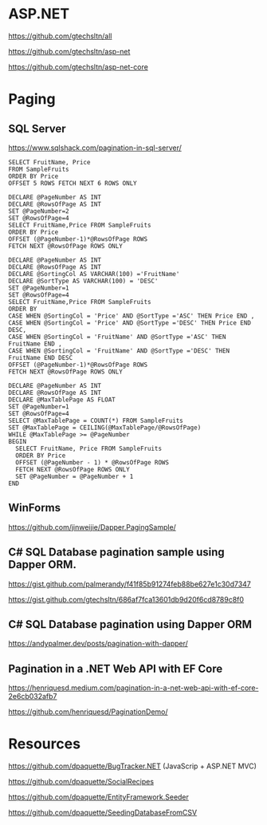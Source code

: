 # ASP.NET

https://github.com/gtechsltn/all

https://github.com/gtechsltn/asp-net

https://github.com/gtechsltn/asp-net-core

# Paging

## SQL Server

https://www.sqlshack.com/pagination-in-sql-server/

```
SELECT FruitName, Price
FROM SampleFruits
ORDER BY Price
OFFSET 5 ROWS FETCH NEXT 6 ROWS ONLY
```

```
DECLARE @PageNumber AS INT
DECLARE @RowsOfPage AS INT
SET @PageNumber=2
SET @RowsOfPage=4
SELECT FruitName,Price FROM SampleFruits
ORDER BY Price 
OFFSET (@PageNumber-1)*@RowsOfPage ROWS
FETCH NEXT @RowsOfPage ROWS ONLY
```

```
DECLARE @PageNumber AS INT
DECLARE @RowsOfPage AS INT
DECLARE @SortingCol AS VARCHAR(100) ='FruitName'
DECLARE @SortType AS VARCHAR(100) = 'DESC'
SET @PageNumber=1
SET @RowsOfPage=4
SELECT FruitName,Price FROM SampleFruits
ORDER BY 
CASE WHEN @SortingCol = 'Price' AND @SortType ='ASC' THEN Price END ,
CASE WHEN @SortingCol = 'Price' AND @SortType ='DESC' THEN Price END DESC,
CASE WHEN @SortingCol = 'FruitName' AND @SortType ='ASC' THEN FruitName END ,
CASE WHEN @SortingCol = 'FruitName' AND @SortType ='DESC' THEN FruitName END DESC
OFFSET (@PageNumber-1)*@RowsOfPage ROWS
FETCH NEXT @RowsOfPage ROWS ONLY
```

```
DECLARE @PageNumber AS INT
DECLARE @RowsOfPage AS INT
DECLARE @MaxTablePage AS FLOAT 
SET @PageNumber=1
SET @RowsOfPage=4
SELECT @MaxTablePage = COUNT(*) FROM SampleFruits
SET @MaxTablePage = CEILING(@MaxTablePage/@RowsOfPage)
WHILE @MaxTablePage >= @PageNumber
BEGIN
  SELECT FruitName, Price FROM SampleFruits
  ORDER BY Price 
  OFFSET (@PageNumber - 1) * @RowsOfPage ROWS
  FETCH NEXT @RowsOfPage ROWS ONLY
  SET @PageNumber = @PageNumber + 1
END
```

## WinForms

https://github.com/jinweijie/Dapper.PagingSample/

## C# SQL Database pagination sample using Dapper ORM.

https://gist.github.com/palmerandy/f41f85b91274feb88be627e1c30d7347

https://gist.github.com/gtechsltn/686af7fca13601db9d20f6cd8789c8f0

## C# SQL Database pagination using Dapper ORM

https://andypalmer.dev/posts/pagination-with-dapper/


## Pagination in a .NET Web API with EF Core

https://henriquesd.medium.com/pagination-in-a-net-web-api-with-ef-core-2e6cb032afb7

https://github.com/henriquesd/PaginationDemo/

# Resources

https://github.com/dpaquette/BugTracker.NET (JavaScrip + ASP.NET MVC)

https://github.com/dpaquette/SocialRecipes

https://github.com/dpaquette/EntityFramework.Seeder

https://github.com/dpaquette/SeedingDatabaseFromCSV

